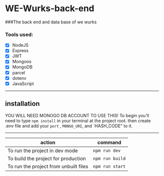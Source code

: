 # WE-Wurks-back-end
###The back end and data base of we wurks

### Tools used: ###

- [x] NodeJS
- [x] Express
- [x] JWT
- [x] Mongoos
- [x] MongoDB
- [x] parcel
- [x] dotenv
- [x] JavaScript
- - - -
## installation ##
YOU WILL NEED MONOGO DB ACCOUNT TO USE THIS!
To begin you'll need to type `npm install` in your terminal at the project root.
then create .env file and add your `port` , `MONGO_URI`, and `HASH_CODE" to it.

- - - -

action                                 |    command
-------------------------------------- | -------------
To run the project in dev mode         |    `npm run dev`
To build the project for production    |    `npm run build`
To run the project from unbuilt files  |    `npm run start`
